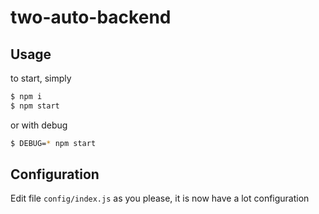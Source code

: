 # two-auto-backend

## Usage

to start, simply

```sh
$ npm i
$ npm start
```

or with debug

```sh
$ DEBUG=* npm start
```

## Configuration

Edit file ```config/index.js``` as you please, it is now have a lot configuration
